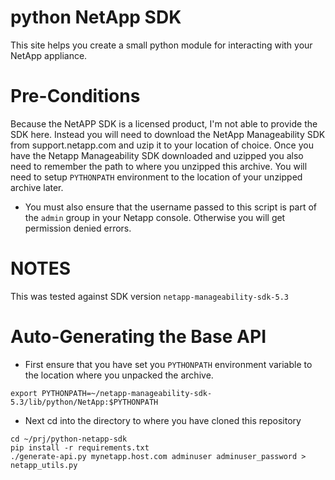 python NetApp SDK
=================
This site helps you create a small python module for interacting with your NetApp appliance.  

Pre-Conditions
==============
Because the NetAPP SDK is a licensed product, I'm not able to provide the SDK here.  Instead you will need to download the NetApp Manageability SDK from support.netapp.com and uzip it to your location of choice.  Once you have the Netapp Manageability SDK downloaded and uzipped you also need to remember the path to where you unzipped this archive.  You will need to setup `PYTHONPATH` environment to the location of your unzipped archive later. 

* You must also ensure that the username passed to this script is part of the
  `admin` group in your Netapp console. Otherwise you will
 get permission denied errors.

NOTES
=====
This was tested against SDK version `netapp-manageability-sdk-5.3`

Auto-Generating the Base API
============================
* First ensure that you have set you `PYTHONPATH` environment variable to the location where you unpacked the archive.
```
export PYTHONPATH=~/netapp-manageability-sdk-5.3/lib/python/NetApp:$PYTHONPATH
```
* Next cd into the directory to where you have cloned this repository
```
cd ~/prj/python-netapp-sdk
pip install -r requirements.txt
./generate-api.py mynetapp.host.com adminuser adminuser_password >
netapp_utils.py
```
